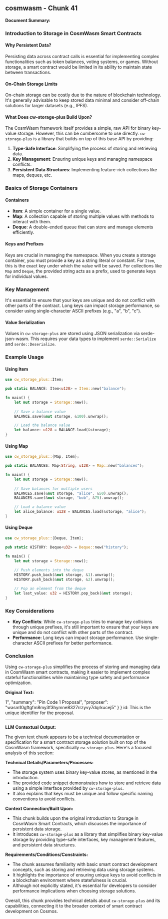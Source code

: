 ## cosmwasm - Chunk 41

**Document Summary:**

### Introduction to Storage in CosmWasm Smart Contracts

#### Why Persistent Data?
Persisting data across contract calls is essential for implementing complex functionalities such as token balances, voting systems, or games. Without storage, a smart contract would be limited in its ability to maintain state between transactions.

#### On-Chain Storage Limits
On-chain storage can be costly due to the nature of blockchain technology. It's generally advisable to keep stored data minimal and consider off-chain solutions for larger datasets (e.g., IPFS).

#### What Does cw-storage-plus Build Upon?
The CosmWasm framework itself provides a simple, raw API for binary key-value storage. However, this can be cumbersome to use directly. `cw-storage-plus` is a library that builds on top of this base API by providing:

1. **Type-Safe Interface**: Simplifying the process of storing and retrieving data.
2. **Key Management**: Ensuring unique keys and managing namespace conflicts.
3. **Persistent Data Structures**: Implementing feature-rich collections like maps, deques, etc.

### Basics of Storage Containers

#### Containers
- **Item**: A simple container for a single value.
- **Map**: A collection capable of storing multiple values with methods to interact with them.
- **Deque**: A double-ended queue that can store and manage elements efficiently.

#### Keys and Prefixes
Keys are crucial in managing the namespace. When you create a storage container, you must provide a key as a string literal or constant. For `Item`, this is the exact key under which the value will be saved. For collections like `Map` and `Deque`, the provided string acts as a prefix, used to generate keys for individual values.

### Key Management
It's essential to ensure that your keys are unique and do not conflict with other parts of the contract. Long keys can impact storage performance, so consider using single-character ASCII prefixes (e.g., "a", "b", "c").

#### Value Serialization
Values in `cw-storage-plus` are stored using JSON serialization via serde-json-wasm. This requires your data types to implement `serde::Serialize` and `serde::Deserialize`.

### Example Usage

#### Using Item
```rust
use cw_storage_plus::Item;

pub static BALANCE: Item<u128> = Item::new("balance");

fn main() {
    let mut storage = Storage::new();
    
    // Save a balance value
    BALANCE.save(&mut storage, &100).unwrap();

    // Load the balance value
    let balance: u128 = BALANCE.load(&storage);
}
```

#### Using Map
```rust
use cw_storage_plus::{Map, Item};

pub static BALANCES: Map<String, u128> = Map::new("balances");

fn main() {
    let mut storage = Storage::new();
    
    // Save balances for multiple users
    BALANCES.save(&mut storage, "alice", &50).unwrap();
    BALANCES.save(&mut storage, "bob", &75).unwrap();

    // Load a balance value
    let alice_balance: u128 = BALANCES.load(&storage, "alice");
}
```

#### Using Deque
```rust
use cw_storage_plus::{Deque, Item};

pub static HISTORY: Deque<u32> = Deque::new("history");

fn main() {
    let mut storage = Storage::new();
    
    // Push elements into the deque
    HISTORY.push_back(&mut storage, &1).unwrap();
    HISTORY.push_back(&mut storage, &2).unwrap();

    // Pop an element from the deque
    let last_value: u32 = HISTORY.pop_back(&mut storage);
}
```

### Key Considerations

- **Key Conflicts**: While `cw-storage-plus` tries to manage key collisions through unique prefixes, it's still important to ensure that your keys are unique and do not conflict with other parts of the contract.
- **Performance**: Long keys can impact storage performance. Use single-character ASCII prefixes for better performance.

### Conclusion
Using `cw-storage-plus` simplifies the process of storing and managing data in CosmWasm smart contracts, making it easier to implement complex stateful functionalities while maintaining type safety and performance optimization.

**Original Text:**

1", "summary": "Pin Code 1 Proposal", "proposer": "wasm10gftgfm8my3f3hymne8327rrzyvy7dqrkucej5" } } id: This is the unique identifier for the proposal.

---

**LLM Contextual Output:**

The given text chunk appears to be a technical documentation or specification for a smart contract storage solution built on top of the CosmWasm framework, specifically `cw-storage-plus`. Here's a focused analysis of this section:

**Technical Details/Parameters/Processes:**

- The storage system uses binary key-value stores, as mentioned in the introduction.
- The provided code snippet demonstrates how to store and retrieve data using a simple interface provided by `cw-storage-plus`.
- It also explains that keys must be unique and follow specific naming conventions to avoid conflicts.

**Context Connection/Built Upon:**

- This chunk builds upon the original introduction to Storage in CosmWasm Smart Contracts, which discusses the importance of persistent data storage.
- It introduces `cw-storage-plus` as a library that simplifies binary key-value storage by providing type-safe interfaces, key management features, and persistent data structures.

**Requirements/Conditions/Constraints:**

- The chunk assumes familiarity with basic smart contract development concepts, such as storing and retrieving data using storage systems.
- It highlights the importance of ensuring unique keys to avoid conflicts in a blockchain environment where statefulness is crucial.
- Although not explicitly stated, it's essential for developers to consider performance implications when choosing storage solutions.

Overall, this chunk provides technical details about `cw-storage-plus` and its capabilities, connecting it to the broader context of smart contract development on Cosmos.
